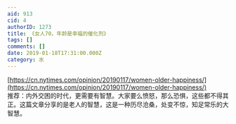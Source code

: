 ```yaml
---
aid: 913
cid: 4
authorID: 1273
title: 《女人70，年龄是幸福的催化剂》
tags: []
comments: []
date: 2019-01-18T17:31:00.000Z
category: 水
---
```


[https://cn.nytimes.com/opinion/20190117/women-older-happiness/](https://cn.nytimes.com/opinion/20190117/women-older-happiness/)  
推荐：内外交困的时代，更需要有智慧。大家要么愤怒，那么恐惧，这些都不得其正。这篇文章分享的是老人的智慧，这是一种历尽沧桑，处变不惊，知足常乐的大智慧。
